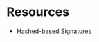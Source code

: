 # Resources

* [Hashed-based Signatures](https://blog.cryptographyengineering.com/2018/04/07/hash-based-signatures-an-illustrated-primer/)


